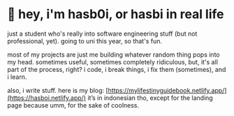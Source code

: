 # 👋 hey, i'm hasb0i, or hasbi in real life

just a student who's really into software engineering stuff (but not professional, yet). going to uni this year, so that's fun.

most of my projects are just me building whatever random thing pops into my head. sometimes useful, sometimes completely ridiculous, but, it's all part of the process, right? i code, i break things, i fix them (sometimes), and i learn.

also, i write stuff. here is my blog:
[https://mylifestinyguidebook.netlify.app/](https://hasboi.netlify.app/)
it’s in indonesian tho, except for the landing page because umm, for the sake of coolness.

